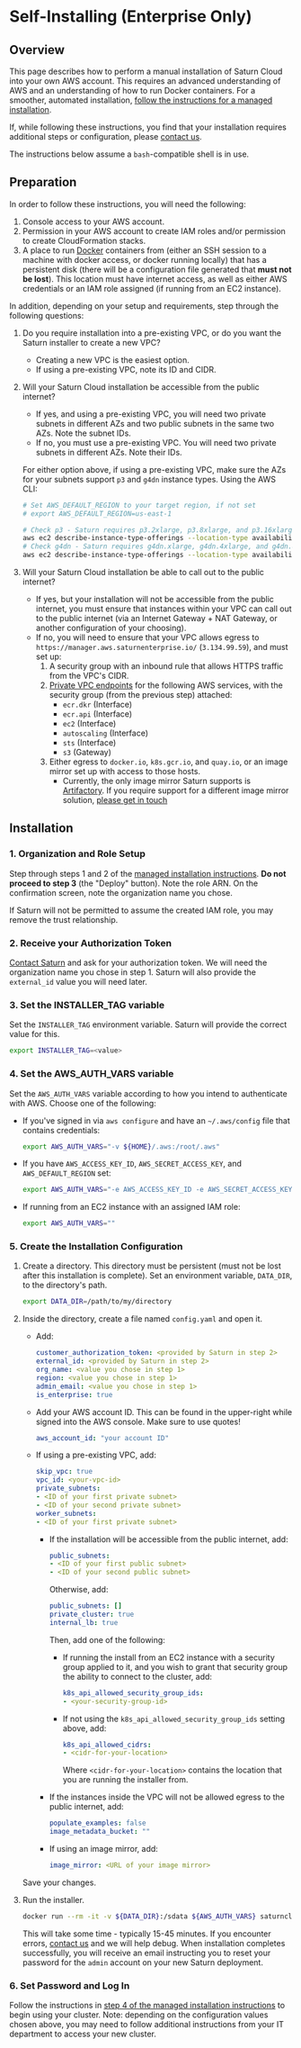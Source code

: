 # Self-Installing (Enterprise Only)

## Overview

This page describes how to perform a manual installation of Saturn Cloud into your own AWS account. This requires an advanced understanding of AWS and an understanding of how to run Docker containers. For a smoother, automated installation, [follow the instructions for a managed installation](/docs/using-saturn-cloud/enterprise/installation/).

If, while following these instructions, you find that your installation requires additional steps or configuration, please [contact us](/docs/reporting-problems/).

The instructions below assume a `bash`-compatible shell is in use.

## Preparation

In order to follow these instructions, you will need the following:

1. Console access to your AWS account.
2. Permission in your AWS account to create IAM roles and/or permission to create CloudFormation stacks.
3. A place to run [Docker](https://www.docker.com/) containers from (either an SSH session to a machine with docker access, or docker running locally) that has a persistent disk (there will be a configuration file generated that **must not be lost**). This location must have internet access, as well as either AWS credentials or an IAM role assigned (if running from an EC2 instance).

In addition, depending on your setup and requirements, step through the following questions:

1. Do you require installation into a pre-existing VPC, or do you want the Saturn installer to create a new VPC?
    * Creating a new VPC is the easiest option.
    * If using a pre-existing VPC, note its ID and CIDR.
2. Will your Saturn Cloud installation be accessible from the public internet?
    * If yes, and using a pre-existing VPC, you will need two private subnets in different AZs and two public subnets in the same two AZs. Note the subnet IDs.
    * If no, you must use a pre-existing VPC. You will need two private subnets in different AZs. Note their IDs.

    For either option above, if using a pre-existing VPC, make sure the AZs for your subnets support `p3` and `g4dn` instance types. Using the AWS CLI:
    
    ```sh
    # Set AWS_DEFAULT_REGION to your target region, if not set
    # export AWS_DEFAULT_REGION=us-east-1

    # Check p3 - Saturn requires p3.2xlarge, p3.8xlarge, and p3.16xlarge to be available
    aws ec2 describe-instance-type-offerings --location-type availability-zone --filters Name=instance-type,Values=p3*
    # Check g4dn - Saturn requires g4dn.xlarge, g4dn.4xlarge, and g4dn.8xlarge to be available
    aws ec2 describe-instance-type-offerings --location-type availability-zone --filters Name=instance-type,Values=g4dn*
    ```
3. Will your Saturn Cloud installation be able to call out to the public internet?
    * If yes, but your installation will not be accessible from the public internet, you must ensure that instances within your VPC can call out to the public internet (via an Internet Gateway + NAT Gateway, or another configuration of your choosing).
    * If no, you will need to ensure that your VPC allows egress to `https://manager.aws.saturnenterprise.io/` (`3.134.99.59`), and must set up:
        1. A security group with an inbound rule that allows HTTPS traffic from the VPC's CIDR.
        2. [Private VPC endpoints](https://docs.aws.amazon.com/vpc/latest/privatelink/vpc-endpoints.html) for the following AWS services, with the security group (from the previous step) attached:
            * `ecr.dkr` (Interface)
            * `ecr.api` (Interface)
            * `ec2` (Interface)
            * `autoscaling` (Interface)
            * `sts` (Interface)
            * `s3` (Gateway)
        3. Either egress to `docker.io`, `k8s.gcr.io`, and `quay.io`, or an image mirror set up with access to those hosts.
            * Currently, the only image mirror Saturn supports is [Artifactory](https://jfrog.com/artifactory/). If you require support for a different image mirror solution, [please get in touch](/docs/reporting-problems/)

## Installation

### 1. Organization and Role Setup
Step through steps 1 and 2 of the [managed installation instructions](/docs/using-saturn-cloud/enterprise/installation/). **Do not proceed to step 3** (the "Deploy" button). Note the role ARN. On the confirmation screen, note the organization name you chose.

If Saturn will not be permitted to assume the created IAM role, you may remove the trust relationship.

### 2. Receive your Authorization Token
[Contact Saturn](/docs/reporting-problems/) and ask for your authorization token. We will need the organization name you chose in step 1. Saturn will also provide the `external_id` value you will need later.

### 3. Set the INSTALLER_TAG variable
Set the `INSTALLER_TAG` environment variable. Saturn will provide the correct value for this.

```sh
export INSTALLER_TAG=<value>
```

### 4. Set the AWS_AUTH_VARS variable
Set the `AWS_AUTH_VARS` variable according to how you intend to authenticate with AWS. Choose one of the following:

* If you've signed in via `aws configure` and have an `~/.aws/config` file that contains credentials:
    ```sh
    export AWS_AUTH_VARS="-v ${HOME}/.aws:/root/.aws"
    ```
* If you have `AWS_ACCESS_KEY_ID`, `AWS_SECRET_ACCESS_KEY`, and `AWS_DEFAULT_REGION` set:
    ```sh
    export AWS_AUTH_VARS="-e AWS_ACCESS_KEY_ID -e AWS_SECRET_ACCESS_KEY -e AWS_DEFAULT_REGION"
    ```
* If running from an EC2 instance with an assigned IAM role:
    ```sh
    export AWS_AUTH_VARS=""
    ```

### 5. Create the Installation Configuration

1. Create a directory. This directory must be persistent (must not be lost after this installation is complete). Set an environment variable, `DATA_DIR`, to the directory's path.

    ```sh
    export DATA_DIR=/path/to/my/directory
    ```

2. Inside the directory, create a file named `config.yaml` and open it.
    * Add:
        ```yaml
        customer_authorization_token: <provided by Saturn in step 2>
        external_id: <provided by Saturn in step 2>
        org_name: <value you chose in step 1>
        region: <value you chose in step 1>
        admin_email: <value you chose in step 1>
        is_enterprise: true
        ```
    * Add your AWS account ID. This can be found in the upper-right while signed into the AWS console. Make sure to use quotes!
        ```yaml
        aws_account_id: "your account ID"
        ```
    * If using a pre-existing VPC, add:
        ```yaml
        skip_vpc: true
        vpc_id: <your-vpc-id>
        private_subnets:
        - <ID of your first private subnet>
        - <ID of your second private subnet>
        worker_subnets:
        - <ID of your first private subnet>
        ```
        * If the installation will be accessible from the public internet, add:
            ```yaml
            public_subnets:
            - <ID of your first public subnet>
            - <ID of your second public subnet>
            ```

            Otherwise, add:
            ```yaml
            public_subnets: []
            private_cluster: true
            internal_lb: true
            ```

            Then, add one of the following:
            * If running the install from an EC2 instance with a security group applied to it, and you wish to grant that security group the ability to connect to the cluster, add:
                ```yaml
                k8s_api_allowed_security_group_ids:
                - <your-security-group-id>
                ```
            * If not using the `k8s_api_allowed_security_group_ids` setting above, add:
                ```yaml
                k8s_api_allowed_cidrs:
                - <cidr-for-your-location>
                ```
                Where `<cidr-for-your-location>` contains the location that you are running the installer from.
        * If the instances inside the VPC will not be allowed egress to the public internet, add:
            ```yaml
            populate_examples: false
            image_metadata_bucket: ""
            ```
        * If using an image mirror, add:
            ```yaml
            image_mirror: <URL of your image mirror>
            ```
    Save your changes.

3. Run the installer.

    ```sh
    docker run --rm -it -v ${DATA_DIR}:/sdata ${AWS_AUTH_VARS} saturncloud/saturn-aws:${INSTALLER_TAG} python saturn_aws/scripts/main.py install
    ```

    This will take some time - typically 15-45 minutes. If you encounter errors, [contact us](/docs/reporting-problems/) and we will help debug. When installation completes successfully, you will receive an email instructing you to reset your password for the `admin` account on your new Saturn deployment.

### 6. Set Password and Log In
Follow the instructions in [step 4 of the managed installation instructions](/docs/using-saturn-cloud/enterprise/installation/#step-4-log-in-to-your-saturn-cloud-installation) to begin using your cluster. Note: depending on the configuration values chosen above, you may need to follow additional instructions from your IT department to access your new cluster.
